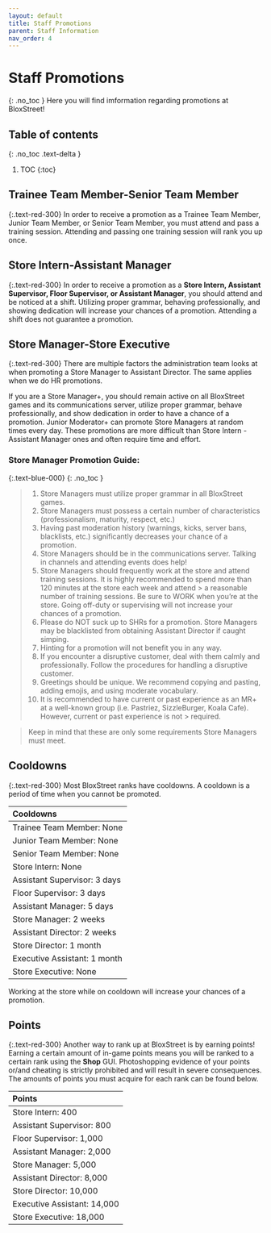 ```yaml
---
layout: default
title: Staff Promotions
parent: Staff Information
nav_order: 4
---
```


# Staff Promotions
{: .no_toc }
Here you will find imformation regarding promotions at BloxStreet! 

## Table of contents
{: .no_toc .text-delta }

1. TOC
{:toc}

## Trainee Team Member-Senior Team Member
{:.text-red-300}
In order to receive a promotion as a Trainee Team Member, Junior Team Member, or Senior Team Member, you must attend and pass a training session. Attending and passing one training session will rank you up once.

## Store Intern-Assistant Manager
{:.text-red-300}
In order to receive a promotion as a **Store Intern, Assistant Supervisor, Floor Supervisor, or Assistant Manager**, you should attend and be noticed at a shift. Utilizing proper grammar, behaving professionally, and showing dedication will increase your chances of a promotion. Attending a shift does not guarantee a promotion.

## Store Manager-Store Executive
{:.text-red-300}
There are multiple factors the administration team looks at when promoting a Store Manager to Assistant Director. The same applies when we do HR promotions.

If you are a Store Manager+, you should remain active on all BloxStreet games and its communications server, utilize proper grammar, behave professionally, and show dedication in order to have a chance of a promotion. Junior Moderator+ can promote Store Managers at random times every day. These promotions are more difficult than Store Intern - Assistant Manager ones and often require time and effort.

### **Store Manager Promotion Guide:**
{:.text-blue-000}
{: .no_toc }

> 1.   Store Managers must utilize proper grammar in all BloxStreet games.
> 2.   Store Managers must possess a certain number of characteristics (professionalism, maturity, respect, etc.) 
> 3.   Having past moderation history (warnings, kicks, server bans, blacklists, etc.) significantly decreases your chance of a promotion.  
> 4.   Store Managers should be in the communications server. Talking in channels and attending events does help! 
> 5.   Store Managers should frequently work at the store and attend training sessions. It is highly recommended to spend more than 120 minutes at the store each week and attend > a reasonable number of training sessions. Be sure to WORK when you’re at the store. Going off-duty or supervising will not increase your chances of a promotion. 
> 6.   Please do NOT suck up to SHRs for a promotion. Store Managers may be blacklisted from obtaining Assistant Director if caught simping. 
> 7.   Hinting for a promotion will not benefit you in any way. 
> 8.   If you encounter a disruptive customer, deal with them calmly and professionally. Follow the procedures for handling a disruptive customer. 
> 9.   Greetings should be unique. We recommend copying and pasting, adding emojis, and using moderate vocabulary. 
> 10.  It is recommended to have current or past experience as an MR+ at a well-known group (i.e. Pastriez, SizzleBurger, Koala Cafe). However, current or past experience is not > required. 

> Keep in mind that these are only some requirements Store Managers must meet.

## Cooldowns 
{:.text-red-300}
Most BloxStreet ranks have cooldowns. A cooldown is a period of time when you cannot be promoted.

| Cooldowns | 
|:----------|
| Trainee Team Member: None |
| Junior Team Member: None |
| Senior Team Member: None |
| Store Intern: None |
| Assistant Supervisor: 3 days |
| Floor Supervisor: 3 days |
| Assistant Manager: 5 days |
| Store Manager: 2 weeks |
| Assistant Director: 2 weeks |
| Store Director: 1 month |
| Executive Assistant: 1 month |
| Store Executive: None |

Working at the store while on cooldown will increase your chances of a promotion.

## Points 
{:.text-red-300}
Another way to rank up at BloxStreet is by earning points! Earning a certain amount of in-game points means you will be ranked to a certain rank using the **Shop** GUI. Photoshopping evidence of your points or/and cheating is strictly prohibited and will result in severe consequences. The amounts of points you must acquire for each rank can be found below.

| Points | 
|:----------|
| Store Intern: 400 |
| Assistant Supervisor: 800 |
| Floor Supervisor: 1,000 |
| Assistant Manager: 2,000 |
| Store Manager: 5,000 |
| Assistant Director: 8,000 |
| Store Director: 10,000 |
| Executive Assistant: 14,000 |
| Store Executive: 18,000 |
